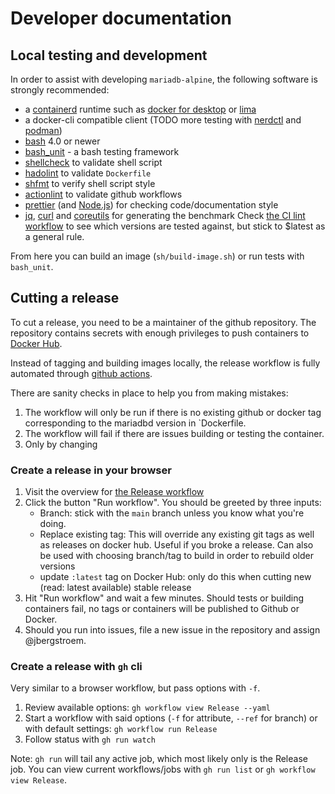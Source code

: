 # Developer documentation

## Local testing and development

In order to assist with developing `mariadb-alpine`, the following software is strongly recommended:

- a [containerd][containerd] runtime such as [docker for desktop][docker] or [lima][lima-vm]
- a docker-cli compatible client (TODO more testing with [nerdctl][] and [podman][podman])
- [bash][bash] 4.0 or newer
- [bash_unit][bash_unit] - a bash testing framework
- [shellcheck][shellcheck] to validate shell script
- [hadolint][hadolint] to validate `Dockerfile`
- [shfmt][shfmt] to verify shell script style
- [actionlint][actionlint] to validate github workflows
- [prettier][prettier] (and [Node.js][node-js]) for checking code/documentation style
- [jq][jq], [curl][curl] and [coreutils][coreutils] for generating the benchmark
  Check [the CI lint workflow][ci-lint] to see which versions are tested against, but stick to $latest as a general rule.

From here you can build an image (`sh/build-image.sh`) or run tests with `bash_unit`.

## Cutting a release

To cut a release, you need to be a maintainer of the github repository. The repository contains
secrets with enough privileges to push containers to [Docker Hub][docker-hub].

Instead of tagging and building images locally, the release workflow is fully automated through [github actions][github-actions].

There are sanity checks in place to help you from making mistakes:

1. The workflow will only be run if there is no existing github or docker tag corresponding to
   the mariadbd version in `Dockerfile.
2. The workflow will fail if there are issues building or testing the container.
3. Only by changing

### Create a release in your browser

1. Visit the overview for [the Release workflow][release-workflow]
2. Click the button "Run workflow".
   You should be greeted by three inputs:
   - Branch: stick with the `main` branch unless you know what you're doing.
   - Replace existing tag: This will override any existing git tags as well as releases on docker hub. Useful if you broke a release. Can also be used with choosing branch/tag to build in order to rebuild older versions
   - update `:latest` tag on Docker Hub: only do this when cutting new (read: latest available) stable release
3. Hit "Run workflow" and wait a few minutes. Should tests or building containers fail, no tags or containers will be published to Github or Docker.
4. Should you run into issues, file a new issue in the repository and assign @jbergstroem.

### Create a release with `gh` cli

Very similar to a browser workflow, but pass options with `-f`.

1. Review available options: `gh workflow view Release --yaml`
2. Start a workflow with said options (`-f` for attribute, `--ref` for branch) or with default settings: `gh workflow run Release`
3. Follow status with `gh run watch`

Note: `gh run` will tail any active job, which most likely only is the Release job. You can view current workflows/jobs with `gh run list` or `gh workflow view Release`.

[containerd]: https://containerd.io
[docker]: https://docker.com
[nerdctl]: https://github.com/containerd/nerdctl
[podman]: https://podman.io
[lima-vm]: https://github.com/lima-vm/lima
[bash]: https://www.gnu.org/software/bash/
[bash_unit]: https://github.com/pgrange/bash_unit
[shellcheck]: https://github.com/koalaman/shellcheck
[hadolint]: https://github.com/hadolint/hadolint
[shfmt]: https://github.com/mvdan/sh
[actionlint]: https://github.com/rhysd/actionlint
[prettier]: https://prettier.io
[node-js]: https://nodejs.org/en/
[ci-lint]: ../.github/workflows/lint.yml
[curl]: https://curl.se
[jq]: https://stedolan.github.io/jq/
[coreutils]: https://www.gnu.org/software/coreutils/
[docker-hub]: https://hub.docker.com/r/jbergstroem/mariadb-alpine
[github-actions]: https://github.com/features/actions
[release-workflow]: https://github.com/jbergstroem/mariadb-alpine/actions/workflows/release.yml
